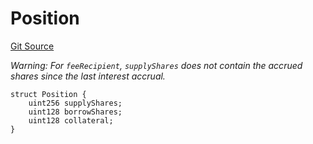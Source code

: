 # Position
[Git Source](https://github.com/Level-Money/contracts/blob/8e1575e7e26fdc58ac15be6578d36ba7aa02390c/src/v2/interfaces/morpho/IMorpho.sol)

*Warning: For `feeRecipient`, `supplyShares` does not contain the accrued shares since the last interest
accrual.*


```solidity
struct Position {
    uint256 supplyShares;
    uint128 borrowShares;
    uint128 collateral;
}
```

